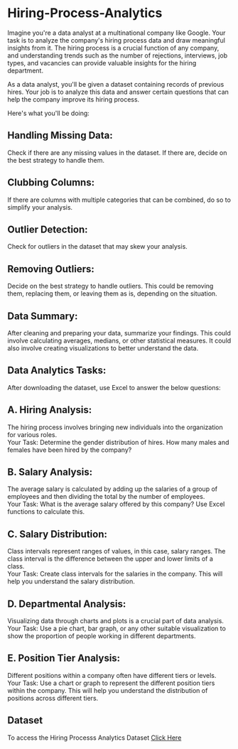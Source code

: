 # Hiring-Process-Analytics

Imagine you're a data analyst at a multinational company like Google. Your task is to analyze the company's hiring process data and draw meaningful insights from it. The hiring process is a crucial function of any company, and understanding trends such as the number of rejections, interviews, job types, and vacancies can provide valuable insights for the hiring department.

As a data analyst, you'll be given a dataset containing records of previous hires. Your job is to analyze this data and answer certain questions that can help the company improve its hiring process.

Here's what you'll be doing:

## Handling Missing Data:   
Check if there are any missing values in the dataset. If there are, decide on the best strategy to handle them.

## Clubbing Columns:   
If there are columns with multiple categories that can be combined, do so to simplify your analysis.

## Outlier Detection:   
Check for outliers in the dataset that may skew your analysis.

## Removing Outliers:   
Decide on the best strategy to handle outliers. This could be removing them, replacing them, or leaving them as is, depending on the situation.

## Data Summary:  
After cleaning and preparing your data, summarize your findings. This could involve calculating averages, medians, or other statistical measures. It could also involve creating visualizations to better understand the data.


## Data Analytics Tasks:

After downloading the dataset, use Excel to answer the below questions:

## A. Hiring Analysis:   
The hiring process involves bringing new individuals into the organization for various roles.  
Your Task: Determine the gender distribution of hires. How many males and females have been hired by the company?

## B. Salary Analysis:   
The average salary is calculated by adding up the salaries of a group of employees and then dividing the total by the number of employees.  
Your Task: What is the average salary offered by this company? Use Excel functions to calculate this.

## C. Salary Distribution:  
Class intervals represent ranges of values, in this case, salary ranges. The class interval is the difference between the upper and lower limits of a class.  
Your Task: Create class intervals for the salaries in the company. This will help you understand the salary distribution.

## D. Departmental Analysis:   
Visualizing data through charts and plots is a crucial part of data analysis.    
Your Task: Use a pie chart, bar graph, or any other suitable visualization to show the proportion of people working in different departments.

## E. Position Tier Analysis:   
Different positions within a company often have different tiers or levels.  
Your Task: Use a chart or graph to represent the different position tiers within the company. This will help you understand the distribution of positions across different tiers.



## Dataset 

To access the Hiring Processs Analytics Dataset [Click Here](https://docs.google.com/spreadsheets/d/14PXFyGpZKCq3MxLOpI0NATXgbCqiUXMb/edit?usp=sharing&ouid=109009397325426290832&rtpof=true&sd=true)

